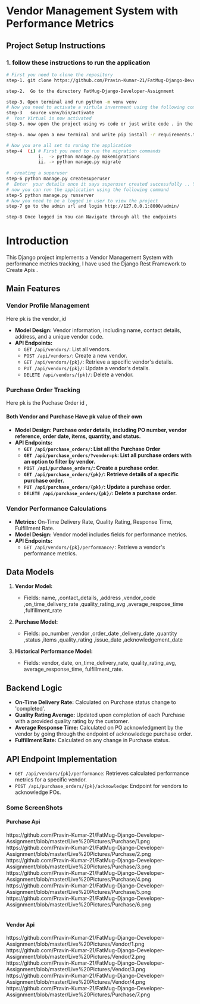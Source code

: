 # Vendor Management System with Performance Metrics
## Project Setup Instructions

### 1. follow these instructions to run the application
```bash
# First you need to clone the repository
step-1. git clone https://github.com/Pravin-Kumar-21/FatMug-Django-Developer-Assignment.git

step-2.  Go to the directory FatMug-Django-Developer-Assignment

step-3. Open terminal and run python -m venv venv
# Now you need to activate a virtula invornment using the following command
step-3   source venv/bin/activate
#  Your Virtual is now activated
step-5. now open the project using vs code or just write code . in the terminal, open in the directory of the project

step-6. now open a new terminal and write pip install -r requirements.txt

# Now you are all set to runing the application 
step-4  (i) # First you need to run the migration commands
            i.  -> python manage.py makemigrations 
            ii. -> python manage.py migrate
            
#  creating a superuser
step-6 python manage.py createsuperuser 
#  Enter  your details once it says superuser created successfully .. You are done
# now you can run the application using the following command
step-5 python manage.py runserver
# Now you need to be a logged in user to view the project
step-7 go to the admin url and login http://127.0.0.1:8000/admin/

step-8 Once logged in You can Navigate through all the endpoints

```

# Introduction
This Django project implements a Vendor Management System with performance metrics tracking, I have used the Django Rest Framework to Create Apis .

## Main Features

### Vendor Profile Management
  Here pk is the vendor_id
- **Model Design:** Vendor information, including name, contact details, address, and a unique vendor code.
- **API Endpoints:**
  - `GET /api/vendors/`: List all vendors.
  - `POST /api/vendors/`: Create a new vendor.
  - `GET /api/vendors/{pk}/`: Retrieve a specific vendor's details.
  - `PUT /api/vendors/{pk}/`: Update a vendor's details.
  - `DELETE /api/vendors/{pk}/`: Delete a vendor.

### Purchase Order Tracking
  Here pk is the Puchase Order id , <h4>Both Vendor and Purchase Have pk value of their own<h4>
- **Model Design:** Purchase order details, including PO number, vendor reference, order date, items, quantity, and status.
- **API Endpoints:**
  - `GET /api/purchase_orders/`: List all the Purchase Order
  - `GET /api/purchase_orders/?vendor=pk`: List all purchase orders with an option to filter by vendor.
  - `POST /api/purchase_orders/`: Create a purchase order.
  - `GET /api/purchase_orders/{pk}/`: Retrieve details of a specific purchase order.
  - `PUT /api/purchase_orders/{pk}/`: Update a purchase order.
  - `DELETE /api/purchase_orders/{pk}/`: Delete a purchase order.

### Vendor Performance Calculations
- **Metrics:** On-Time Delivery Rate, Quality Rating, Response Time, Fulfillment Rate.
- **Model Design:** Vendor model includes fields for performance metrics.
- **API Endpoints:**
  - `GET /api/vendors/{pk}/performance/`: Retrieve a vendor's performance metrics.

## Data Models
1. **Vendor Model:**
   - Fields: name, ,contact_details, ,address ,vendor_code ,on_time_delivery_rate ,quality_rating_avg ,average_respose_time ,fulfillment_rate

2. **Purchase Model:**
    - Fields:  po_number ,vendor ,order_date ,delivery_date ,quantity ,status ,items ,quality_rating ,issue_date ,acknowledgement_date

3. **Historical Performance Model:**
   - Fields: vendor, date, on_time_delivery_rate, quality_rating_avg, average_response_time, fulfillment_rate.

## Backend Logic
- **On-Time Delivery Rate:** Calculated on Purchase status change to 'completed'.
- **Quality Rating Average:** Updated upon completion of each Purchase with a provided quality rating by the customer.
- **Average Response Time:** Calculated on PO acknowledgment by the vendor by going through the endpoint of acknowledege purchase order.
- **Fulfillment Rate:** Calculated on any change in Purchase status.

## API Endpoint Implementation
- `GET /api/vendors/{pk}/performance`: Retrieves calculated performance metrics for a specific vendor.
- `POST /api/purchase_orders/{pk}/acknowledge`: Endpoint for vendors to acknowledge POs.


<h3>Some ScreenShots</h3>
<h4>Purchase Api</h4>
https://github.com/Pravin-Kumar-21/FatMug-Django-Developer-Assignment/blob/master/Live%20Pictures/Purchase/1.png
<br>
https://github.com/Pravin-Kumar-21/FatMug-Django-Developer-Assignment/blob/master/Live%20Pictures/Purchase/2.png
<br>
https://github.com/Pravin-Kumar-21/FatMug-Django-Developer-Assignment/blob/master/Live%20Pictures/Purchase/3.png
<br>
https://github.com/Pravin-Kumar-21/FatMug-Django-Developer-Assignment/blob/master/Live%20Pictures/Purchase/4.png
<br>
https://github.com/Pravin-Kumar-21/FatMug-Django-Developer-Assignment/blob/master/Live%20Pictures/Purchase/5.png
<br>
https://github.com/Pravin-Kumar-21/FatMug-Django-Developer-Assignment/blob/master/Live%20Pictures/Purchase/6.png
<br>
<br>
<h4> Vendor Api </h4>
https://github.com/Pravin-Kumar-21/FatMug-Django-Developer-Assignment/blob/master/Live%20Pictures/Vendor/1.png
<br>
https://github.com/Pravin-Kumar-21/FatMug-Django-Developer-Assignment/blob/master/Live%20Pictures/Vendor/2.png
<br>
https://github.com/Pravin-Kumar-21/FatMug-Django-Developer-Assignment/blob/master/Live%20Pictures/Vendor/3.png
<br>
https://github.com/Pravin-Kumar-21/FatMug-Django-Developer-Assignment/blob/master/Live%20Pictures/Vendor/4.png
<br>
https://github.com/Pravin-Kumar-21/FatMug-Django-Developer-Assignment/blob/master/Live%20Pictures/Purchase/7.png
<br>

